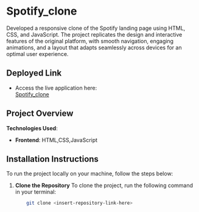 # Spotify_clone
Developed a responsive clone of the Spotify landing page using HTML, CSS, and JavaScript. The project replicates the design and interactive features of the original platform, with smooth navigation, engaging animations, and a layout that adapts seamlessly across devices for an optimal user experience.

## Deployed Link

- Access the live application here:  
  [Spotify_clone](https://anurag-spotify-clone.netlify.app/)

## Project Overview

**Technologies Used**:  
- **Frontend**: HTML,CSS,JavaScript

## Installation Instructions

To run the project locally on your machine, follow the steps below:

1. **Clone the Repository**
 To clone the project, run the following command in your terminal:
    
   ```bash
       git clone <insert-repository-link-here>
